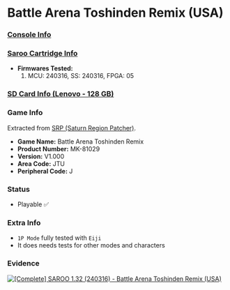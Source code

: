 # Battle Arena Toshinden Remix (USA)

### [Console Info](../../../../Info/Consoles/VA13/README.md)

### [Saroo Cartridge Info](../../../../Info/Cartridges/RetroGameParadiseStore/1.32F/README.md)

- <b>Firmwares Tested:</b>
  1. MCU: 240316, SS: 240316, FPGA: 05

### [SD Card Info (Lenovo - 128 GB)](../../../../Info/SdCards/Lenovo/128GB/fat32/README.md)

### Game Info

Extracted from [SRP (Saturn Region Patcher)](https://segaxtreme.net/resources/saturn-region-patcher.81/download).

- <b>Game Name:</b> Battle Arena Toshinden Remix
- <b>Product Number:</b> MK-81029
- <b>Version:</b> V1.000
- <b>Area Code:</b> JTU
- <b>Peripheral Code:</b> J

### Status

- Playable :white_check_mark:

### Extra Info

- `1P Mode` fully tested with `Eiji`
- It does needs tests for other modes and characters

### Evidence

[![[Complete] SAROO 1.32 (240316) - Battle Arena Toshinden Remix (USA)](https://img.youtube.com/vi/y2Um85Wgkqk/0.jpg)](https://www.youtube.com/watch?v=y2Um85Wgkqk)
